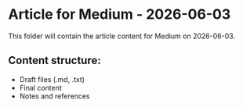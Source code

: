# Article for Medium - 2026-06-03

This folder will contain the article content for Medium on 2026-06-03.

## Content structure:
- Draft files (.md, .txt)
- Final content
- Notes and references

